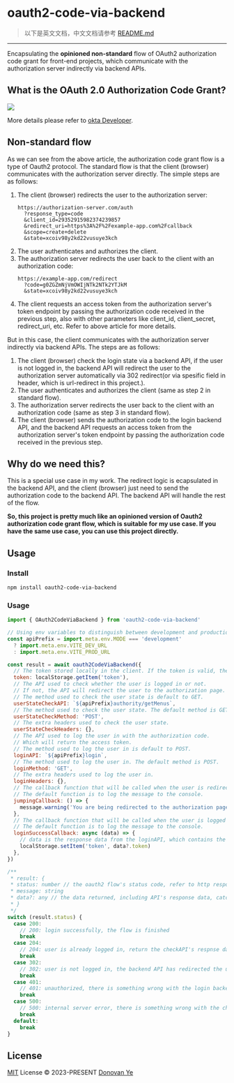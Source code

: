 # oauth2-code-via-backend

> 以下是英文文档，中文文档请参考 [README.md](./README.md)
---

Encapsulating the **opinioned non-standard** flow of OAuth2 authorization code grant for front-end projects, which communicate with the authorization server indirectly via backend APIs.

## What is the OAuth 2.0 Authorization Code Grant?

<img src="https://images.ctfassets.net/cdy7uua7fh8z/2nbNztohyR7uMcZmnUt0VU/2c017d2a2a2cdd80f097554d33ff72dd/auth-sequence-auth-code.png"/>

More details please refer to [okta Developer](https://developer.okta.com/blog/2018/04/10/oauth-authorization-code-grant-type).

## Non-standard flow

As we can see from the above article, the authorization code grant flow is a type of Oauth2 protocol. The standard flow is that the client (browser) communicates with the authorization server directly. The simple steps are as follows:
1. The client (browser) redirects the user to the authorization server: 
    ```
    https://authorization-server.com/auth
      ?response_type=code
      &client_id=29352915982374239857
      &redirect_uri=https%3A%2F%2Fexample-app.com%2Fcallback
      &scope=create+delete
      &state=xcoiv98y2kd22vusuye3kch
    ```
2. The user authenticates and authorizes the client.
3. The authorization server redirects the user back to the client with an authorization code:
    ```
    https://example-app.com/redirect
      ?code=g0ZGZmNjVmOWIjNTk2NTk2YTJkM
      &state=xcoiv98y2kd22vusuye3kch
    ```
4. The client requests an access token from the authorization server's token endpoint by passing the authorization code received in the previous step, also with other parameters like client_id, client_secret, redirect_uri, etc. Refer to above article for more details.

But in this case, the client communicates with the authorization server indirectly via backend APIs. The steps are as follows:
1. The client (browser) check the login state via a backend API, if the user is not logged in, the backend API will redirect the user to the authorization server automatically via 302 redirect(or via spesific field in header, which is url-redirect in this project.).
2. The user authenticates and authorizes the client (same as step 2 in standard flow).
3. The authorization server redirects the user back to the client with an authorization code (same as step 3 in standard flow).
4. The client (browser) sends the authorization code to the login backend API, and the backend API requests an access token from the authorization server's token endpoint by passing the authorization code received in the previous step.

## Why do we need this?

This is a special use case in my work. The redirect logic is ecapsulated in the backend API, and the client (browser) just need to send the authorization code to the backend API. The backend API will handle the rest of the flow. 

**So, this project is pretty much like an opinioned version of Oauth2 authorization code grant flow, which is suitable for my use case. If you have the same use case, you can use this project directly.**


## Usage

### Install

```bash
npm install oauth2-code-via-backend
```

### Usage

```js
import { OAuth2CodeViaBackend } from 'oauth2-code-via-backend'

// Using env variables to distinguish between development and production environment
const apiPrefix = import.meta.env.MODE === 'development'
  ? import.meta.env.VITE_DEV_URL
  : import.meta.env.VITE_PROD_URL

const result = await oauth2CodeViaBackend({
  // The token stored locally in the client. If the token is valid, the login flow will be skipped.
  token: localStorage.getItem('token'),
  // The API used to check whether the user is logged in or not.
  // If not, the API will redirect the user to the authorization page.
  // The method used to check the user state is default to GET.
  userStateCheckAPI: `${apiPrefix}authority/getMenus`,
  // The method used to check the user state. The default method is GET.
  userStateCheckMethod: 'POST',
  // The extra headers used to check the user state.
  userStateCheckHeaders: {},
  // The API used to log the user in with the authorization code.
  // Which will return the access token.
  // The method used to log the user in is default to POST.
  loginAPI: `${apiPrefix}login`,
  // The method used to log the user in. The default method is POST.
  loginMethod: 'GET',
  // The extra headers used to log the user in.
  loginHeaders: {},
  // The callback function that will be called when the user is redirected to the authorization page.
  // The default function is to log the message to the console.
  jumpingCallback: () => {
    message.warning('You are being redirected to the authorization page..')
  },
  // The callback function that will be called when the user is logged in successfully.
  // The default function is to log the message to the console.
  loginSuccessCallback: async (data) => {
    // data is the response data from the loginAPI, which contains the access token.
    localStorage.setItem('token', data?.token)
  },
})

/**
 * result: {
 * status: number // the oauth2 flow's status code, refer to http response code
 * message: string
 * data?: any // the data returned, including API's response data, catched error.
 * }
 */
switch (result.status) {
  case 200:
    // 200: login successfully, the flow is finished
    break
  case 204:
    // 204: user is already logged in, return the checkAPI's respnse data directly within the result
    break
  case 302:
    // 302: user is not logged in, the backend API has redirected the user to the authorization server
    break
  case 401:
    // 401: unauthorized, there is something wrong with the login backend API
    break
  case 500:
    // 500: internal server error, there is something wrong with the check-user backend API
    break
  default:
    break
}
```


## License

[MIT](./LICENSE) License © 2023-PRESENT [Donovan Ye](https://github.com/Donovan-Ye)
